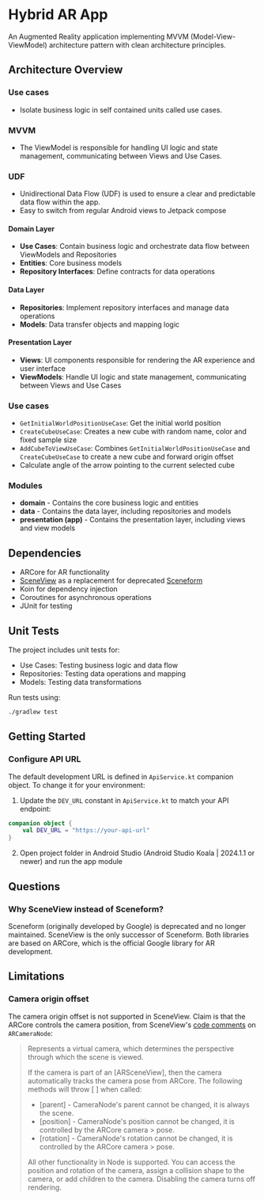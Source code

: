 # Hybrid AR App

An Augmented Reality application implementing MVVM (Model-View-ViewModel) architecture pattern with
clean architecture principles.

## Architecture Overview

### Use cases

- Isolate business logic in self contained units called use cases.

### MVVM

- The ViewModel is responsible for handling UI logic and state management, communicating between
  Views and Use Cases.

### UDF

- Unidirectional Data Flow (UDF) is used to ensure a clear and predictable data flow within the app.
- Easy to switch from regular Android views to Jetpack compose

#### Domain Layer

- **Use Cases**: Contain business logic and orchestrate data flow between ViewModels and
  Repositories
- **Entities**: Core business models
- **Repository Interfaces**: Define contracts for data operations

#### Data Layer

- **Repositories**: Implement repository interfaces and manage data operations
- **Models**: Data transfer objects and mapping logic

#### Presentation Layer

- **Views**: UI components responsible for rendering the AR experience and user interface
- **ViewModels**: Handle UI logic and state management, communicating between Views and Use Cases

### Use cases

- `GetInitialWorldPositionUseCase`: Get the initial world position
- `CreateCubeUseCase`: Creates a new cube with random name, color and fixed sample size
- `AddCubeToViewUseCase`: Combines `GetInitialWorldPositionUseCase` and `CreateCubeUseCase` to
  create
  a new cube and forward origin offset
- Calculate angle of the arrow pointing to the current selected cube

### Modules

- **domain** - Contains the core business logic and entities
- **data** - Contains the data layer, including repositories and models
- **presentation (app)** - Contains the presentation layer, including views and view models

## Dependencies

- ARCore for AR functionality
- [SceneView](https://github.com/SceneView/sceneview-android) as a replacement for
  deprecated [Sceneform](https://developers.google.com/sceneform/develop)
- Koin for dependency injection
- Coroutines for asynchronous operations
- JUnit for testing

## Unit Tests

The project includes unit tests for:

- Use Cases: Testing business logic and data flow
- Repositories: Testing data operations and mapping
- Models: Testing data transformations

Run tests using:

```bash
./gradlew test
```

## Getting Started

### Configure API URL

The default development URL is defined in `ApiService.kt` companion object. To change it for your
environment:

1. Update the `DEV_URL` constant in `ApiService.kt` to match your API endpoint:

```kt
companion object {
    val DEV_URL = "https://your-api-url"
}
```

2. Open project folder in Android Studio (Android Studio Koala | 2024.1.1 or newer) and run the app module

## Questions

### Why SceneView instead of Sceneform?

Sceneform (originally developed by Google) is deprecated and no longer maintained. SceneView is the
only successor of Sceneform.
Both libraries are based on ARCore, which is the official Google library for AR development.

## Limitations

### Camera origin offset

The camera origin offset is not supported in SceneView. Claim is that the ARCore controls the camera
position,
from
SceneView's [code comments](https://github.com/SceneView/sceneview-android/blob/2969a2c5ef00e5e5a0bccb29053e33fd93fcc47d/arsceneview/src/main/java/io/github/sceneview/ar/node/ARCameraNode.kt#L4)
on `ARCameraNode`:
> Represents a virtual camera, which determines the perspective through which the scene is viewed.
>
> If the camera is part of an [ARSceneView], then the camera automatically tracks the
> camera pose from ARCore.
> The following methods will throw [ ] when called:
> - [parent] - CameraNode's parent cannot be changed, it is always the scene.
> - [position] - CameraNode's position cannot be changed, it is controlled by the ARCore camera
    > pose.
> - [rotation] - CameraNode's rotation cannot be changed, it is controlled by the ARCore camera
    > pose.
>
> All other functionality in Node is supported. You can access the position and rotation of the
> camera, assign a collision shape to the camera, or add children to the camera. Disabling the
> camera turns off rendering.


